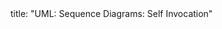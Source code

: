<frontmatter>
title: "UML: Sequence Diagrams: Self Invocation"
</frontmatter>

<include src="unit-inPage-asFlat.md" boilerplate />
